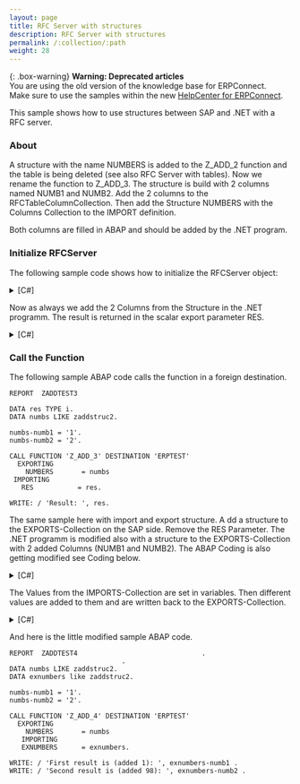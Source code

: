 ```yaml
---
layout: page
title: RFC Server with structures
description: RFC Server with structures
permalink: /:collection/:path
weight: 28
---
```


{: .box-warning}
**Warning: Deprecated articles** <br>
You are using the old version of the knowledge base for ERPConnect.<br>
Make sure to use the samples within the new [HelpCenter for ERPConnect](https://helpcenter.theobald-software.com/erpconnect/samples).

This sample shows how to use structures between SAP and .NET with a RFC server.

### About

A structure with the name NUMBERS is added to the Z_ADD_2 function and the table is being deleted (see also RFC Server with tables). 
Now we rename the function to Z_ADD_3. 
The structure is build with 2 columns named NUMB1 and NUMB2. 
Add the 2 columns to the RFCTableColumnCollection. 
Then add the Structure NUMBERS with the Columns Collection to the IMPORT definition.

Both columns are filled in ABAP and should be added by the .NET program.

### Initialize RFCServer

The following sample code shows how to initialize the RFCServer object:

<details>
<summary>[C#]</summary>
{% highlight csharp %}
static RFCServer s = new RFCServer();
  
        static void Main(string[] args)
        {
            s.GatewayHost = "hamlet";
            s.GatewayService = "sapgw11";
            s.ProgramID = "ERPTEST";
  
            s.IncomingCall += new RFCServer.OnIncomingCall(s_IncomingCall);
  
            RFCServerFunction f = s.RegisteredFunctions.Add("Z_ADD_3");
  
  
            RFCTableColumnCollection Columns = new RFCTableColumnCollection ();
            Columns.Add("NUMB", 10, 0, RFCTYPE.NUM);
            Columns.Add("NUMB2", 10, 0, RFCTYPE.NUM);
  
            f.Imports.Add("NUMBERS",Columns );
            f.Exports.Add("RES", RFCTYPE.INT);
  
            s.Start();
  
            Console.WriteLine("Press Enter to quit");
            Console.ReadLine();
        }
{% endhighlight %}
</details>

Now as always we add the 2 Columns from the Structure in the .NET programm. The result is returned in the scalar export parameter RES.

<details>
<summary>[C#]</summary>
{% highlight csharp %}
static void s_IncomingCall(RFCServer Sender, RFCServerFunction CalledFunction)
        {
            Console.WriteLine("Incoming call!!");
  
            Int32 Res = 0;
            RFCStructure numberstruc = CalledFunction.Imports["NUMBERS"].ToStructure();
  
            Int32 i1 = Convert.ToInt32(numberstruc["NUMB"].ToString());
            Int32 i2 = Convert.ToInt32(numberstruc["NUMB2"].ToString());
  
            Res = i1 + i2;
  
            CalledFunction.Exports["RES"].ParamValue = Res;
        }
{% endhighlight %}
</details>

### Call the Function

The following sample ABAP code calls the function in a foreign destination.

```
REPORT  ZADDTEST3

DATA res TYPE i.
DATA numbs LIKE zaddstruc2.

numbs-numb1 = '1'.
numbs-numb2 = '2'.

CALL FUNCTION 'Z_ADD_3' DESTINATION 'ERPTEST'
  EXPORTING
    NUMBERS       = numbs
 IMPORTING
   RES           = res.
      
WRITE: / 'Result: ', res.
```

The same sample here with import and export structure. A
dd a structure to the EXPORTS-Collection on the SAP side. 
Remove the RES Parameter. The .NET programm is modified also with a structure to the EXPORTS-Collection with 2 added Columns (NUMB1 and NUMB2). 
The ABAP Coding is also getting modified see Coding below.

<details>
<summary>[C#]</summary>
{% highlight csharp %}
static RFCServer s = new RFCServer();
  
        static void Main(string[] args)
        {
            s.GatewayHost = "hamlet";
            s.GatewayService = "sapgw11";
            s.ProgramID = "ERPTEST";
  
            s.IncomingCall += new RFCServer.OnIncomingCall(s_IncomingCall);
  
            RFCServerFunction f = s.RegisteredFunctions.Add("Z_ADD_4");
            RFCTableColumnCollection Columns = new RFCTableColumnCollection ();
            Columns.Add("NUMB1", 10, 0, RFCTYPE.NUM);
            Columns.Add("NUMB2", 10, 0, RFCTYPE.NUM);
  
            RFCTableColumnCollection EXColumns = new RFCTableColumnCollection();
            EXColumns.Add("NUMB1", 10, 0, RFCTYPE.NUM);
            EXColumns.Add("NUMB2", 10, 0, RFCTYPE.NUM);
  
            f.Imports.Add("NUMBERS",Columns );
  
            f.Exports.Add("EXNUMBERS", EXColumns);
  
            s.Start();
  
            Console.WriteLine("Press Enter to quit");
            Console.ReadLine();
        }

{% endhighlight %}
</details>

The Values from the IMPORTS-Collection are set in variables. 
Then different values are added to them and are written back to the EXPORTS-Collection.

<details>
<summary>[C#]</summary>
{% highlight csharp %}
static void s_IncomingCall(RFCServer Sender, RFCServerFunction CalledFunction)
        {
            Console.WriteLine("Incoming call!!");
  
            RFCTableColumnCollection EXColumns = new RFCTableColumnCollection();
            EXColumns.Add("NUMB1", 10, 0, RFCTYPE.NUM);
            EXColumns.Add("NUMB2", 10, 0, RFCTYPE.NUM);
  
            CalledFunction.Exports.Add("EXNUMBER", EXColumns);
            RFCStructure numberstruc = CalledFunction.Imports["NUMBERS"].ToStructure();
  
            Int32 i1 = Convert.ToInt32(numberstruc["NUMB1"].ToString());
            Int32 i2 = Convert.ToInt32(numberstruc["NUMB2"].ToString());
  
            RFCStructure EXnumbers = CalledFunction.Exports["EXNUMBERS"].ToStructure();
            EXnumbers["NUMB1"] = i1 + 1;
            EXnumbers["NUMB2"] = i2 + 98;
        }
{% endhighlight %}
</details>

And here is the little modified sample ABAP code.

```
REPORT  ZADDTEST4                               .
                            .
DATA numbs LIKE zaddstruc2.
DATA exnumbers like zaddstruc2.

numbs-numb1 = '1'.
numbs-numb2 = '2'.

CALL FUNCTION 'Z_ADD_4' DESTINATION 'ERPTEST'
  EXPORTING
    NUMBERS       = numbs
   IMPORTING
   EXNUMBERS      = exnumbers.

WRITE: / 'First result is (added 1): ', exnumbers-numb1 .
WRITE: / 'Second result is (added 98): ', exnumbers-numb2 .
```


